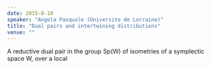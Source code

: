 ```yaml
---
date: 2015-8-10
speaker: "Angela Pasquale (Universite de Lorraine)"
title: "Dual pairs and intertwining distributions"
venue: ""
---
```

A reductive dual pair in the group Sp(W) of isometries of a
symplectic space W, over a local
